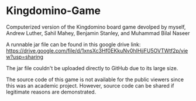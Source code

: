 # Kingdomino-Game
Computerized version of the Kingdomino board game devolped by myself, Andrew Luther, Sahil Mahey, Benjamin Stanley, and Muhammad Bilal Naseer 

A runnable jar file can be found in this google drive link: 
https://drive.google.com/file/d/1xnsXc3Hf0EKkuNv0hIHjjFU5OVTWtf2p/view?usp=sharing

The jar file couldn't be uploaded directly to GitHub due to its large size. 

The source code of this game is not available for the public viewers since this was an academic project. However, source code can be shared if legitimate reasons are demonstrated.
